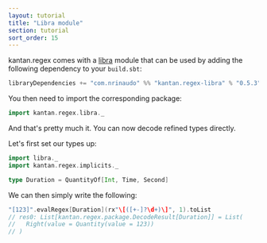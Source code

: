 ```yaml
---
layout: tutorial
title: "Libra module"
section: tutorial
sort_order: 15
---
```

kantan.regex comes with a [libra](https://github.com/to-ithaca/libra) module that can be used
by adding the following dependency to your `build.sbt`:

```scala
libraryDependencies += "com.nrinaudo" %% "kantan.regex-libra" % "0.5.3"
```

You then need to import the corresponding package:

```scala
import kantan.regex.libra._
```

And that's pretty much it. You can now decode refined types directly.

Let's first set our types up:

```scala
import libra._
import kantan.regex.implicits._

type Duration = QuantityOf[Int, Time, Second]
```

We can then simply write the following:

```scala
"[123]".evalRegex[Duration](rx"\[([+-]?\d+)\]", 1).toList
// res0: List[kantan.regex.package.DecodeResult[Duration]] = List(
//   Right(value = Quantity(value = 123))
// )
```
